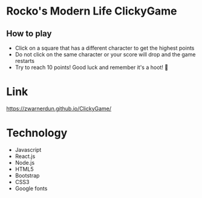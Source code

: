 # Rocko's Modern Life ClickyGame

## How to play
* Click on a square that has a different character to get the highest points
* Do not click on the same character or your score will drop and the game restarts
* Try to reach 10 points! Good luck and remember it's a hoot! 🐄


# Link
https://zwarnerdun.github.io/ClickyGame/ 

# Technology
* Javascript
* React.js
* Node.js
* HTML5
* Bootstrap
* CSS3
* Google fonts
